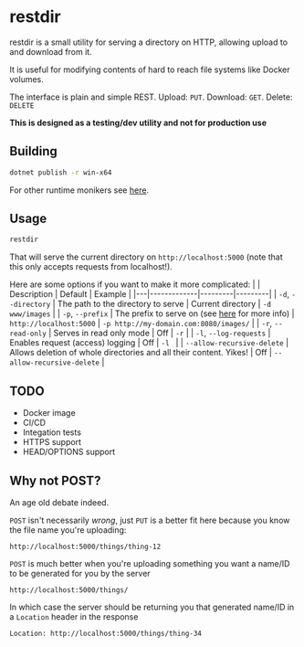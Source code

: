 # restdir
restdir is a small utility for serving a directory on HTTP, allowing upload to and download from it.

It is useful for modifying contents of hard to reach file systems like Docker volumes.

The interface is plain and simple REST. Upload: `PUT`. Download: `GET`. Delete: `DELETE`

**This is designed as a testing/dev utility and not for production use**

## Building
```bash
dotnet publish -r win-x64
```
For other runtime monikers see [here](https://docs.microsoft.com/en-us/dotnet/core/rid-catalog).

## Usage
```bash
restdir
```
That will serve the current directory on `http://localhost:5000` (note that this only accepts requests from localhost!).

Here are some options if you want to make it more complicated:
|   | Description | Default | Example |
|---|-------------|---------|---------|
| `-d`, `--directory` | The path to the directory to serve | Current directory | `-d www/images` |
| `-p`, `--prefix` | The prefix to serve on (see [here](https://docs.microsoft.com/en-us/dotnet/api/system.net.httplistener?view=net-6.0#remarks) for more info) | `http://localhost:5000` | `-p http://my-domain.com:8080/images/` |
| `-r`, `--read-only` | Serves in read only mode | Off | `-r` |
| `-l`, `--log-requests` | Enables request (access) logging | Off | `-l ` |
| `--allow-recursive-delete` | Allows deletion of whole directories and all their content. Yikes! | Off | `--allow-recursive-delete` |

## TODO
- Docker image
- CI/CD
- Integation tests
- HTTPS support
- HEAD/OPTIONS support

## Why not POST?
An age old debate indeed.

`POST` isn't necessarily _wrong_, just `PUT` is a better fit here because you know the file name you're uploading:
```
http://localhost:5000/things/thing-12
```

`POST` is much better when you're uploading something you want a name/ID to be generated for you by the server
```
http://localhost:5000/things/
```
In which case the server should be returning you that generated name/ID in a `Location` header in the response
```
Location: http://localhost:5000/things/thing-34
```
